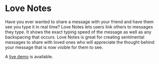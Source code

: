 # Love Notes

Have you ever wanted to share a message with your friend and have them see you type it in real time? Love Notes lets users link others to messages they type. It shows the exact typing speed of the message as well as any backspacing that occurs. Love Notes is great for creating sentimental messages to share with loved ones who will appreciate the thought behind your message that is now visible for them to see.

A [live demo](https://heabuh.com/lovenotes/) is available.
